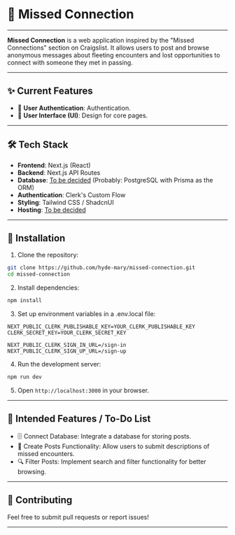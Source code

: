 # 📌 Missed Connection

---

**Missed Connection** is a web application inspired by the "Missed Connections" section on Craigslist. It allows users to post and browse anonymous messages about fleeting encounters and lost opportunities to connect with someone they met in passing.

---

## ✨ Current Features

- 🔐 **User Authentication**: Authentication.
- 🎨 **User Interface (UI)**: Design for core pages.

---

## 🛠 Tech Stack

- **Frontend**: Next.js (React)
- **Backend**: Next.js API Routes
- **Database**: <ins>To be decided</ins> (Probably: PostgreSQL with Prisma as the ORM)
- **Authentication**: Clerk's Custom Flow
- **Styling**: Tailwind CSS / ShadcnUI
- **Hosting**: <ins>To be decided</ins>

---

## 🚀 Installation

1. Clone the repository:

```sh
git clone https://github.com/hyde-mary/missed-connection.git
cd missed-connection
```

2. Install dependencies:

```sh
npm install
```

3. Set up environment variables in a .env.local file:

```.env.local
NEXT_PUBLIC_CLERK_PUBLISHABLE_KEY=YOUR_CLERK_PUBLISHABLE_KEY
CLERK_SECRET_KEY=YOUR_CLERK_SECRET_KEY

NEXT_PUBLIC_CLERK_SIGN_IN_URL=/sign-in
NEXT_PUBLIC_CLERK_SIGN_UP_URL=/sign-up
```

4. Run the development server:

```sh
npm run dev
```

5. Open `http://localhost:3000` in your browser.

---

## 🔮 Intended Features / To-Do List

- 🗄 Connect Database: Integrate a database for storing posts.
- 📝 Create Posts Functionality: Allow users to submit descriptions of missed encounters.
- 🔍 Filter Posts: Implement search and filter functionality for better browsing.

---

## 🤝 Contributing

Feel free to submit pull requests or report issues!

---
